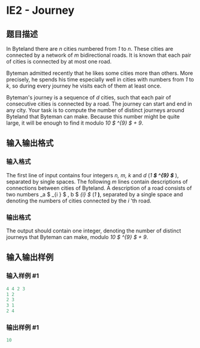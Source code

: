 # IE2 - Journey

## 题目描述

In Byteland there are _n_ cities numbered from _1_ to _n_. These cities are connected by a network of _m_ bidirectional roads. It is known that each pair of cities is connected by at most one road.

Byteman admitted recently that he likes some cities more than others. More precisely, he spends his time especially well in cities with numbers from _1_ to _k_, so during every journey he visits each of them at least once.

Byteman's journey is a sequence of _d_ cities, such that each pair of consecutive cities is connected by a road. The journey can start and end in any city. Your task is to compute the number of distinct journeys around Byteland that Byteman can make. Because this number might be quite large, it will be enough to find it modulo _10 $ ^{9} $ + 9_.

## 输入输出格式

### 输入格式

The first line of input contains four integers _n, m, k_ and _d_ (_1 _____$ ^{9} $______ ), separated by single spaces. The following _m_ lines contain descriptions of connections between cities of Byteland. A description of a road consists of two numbers _a $ _{i&nbsp;} $ , b $ _{i} $_ (_1_ __)__, separated by a single space and denoting the numbers of cities connected by the _i_ 'th road.

### 输出格式

The output should contain one integer, denoting the number of distinct journeys that Byteman can make, modulo _10 $ ^{9} $ + 9_.

## 输入输出样例

### 输入样例 #1

```cpp
4 4 2 3
1 2
2 3
3 1
2 4
```


### 输出样例 #1

```cpp
10
```


